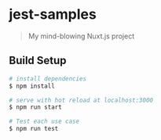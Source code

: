 # jest-samples

> My mind-blowing Nuxt.js project

## Build Setup

```bash
# install dependencies
$ npm install

# serve with hot reload at localhost:3000
$ npm run start

# Test each use case
$ npm run test
```
